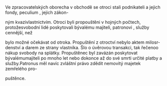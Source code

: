
Ve zpracovatelských oborecha v obchodě se otroci stali podnikateli a jejich fondy, peculium , jejich zákon-

ným kvazivlastnictvím. Otroci byli propouštěni v hojných počtech, protožesvobodní lidé poskytovali bývalému majiteli, patronovi , služby cennější, než

bylo možné očekávat od otroka. Propuštění z otroctví nebylo aktem milosr-denství a darem ze strany vlastníka. Šlo o úvěrovou transakci, tak řečenoo nákup svobody na splátky. Propuštěnec byl zavázán poskytovat bývalémumajiteli po mnoho let nebo dokonce až do své smrti určité platby a služby.Patronus měl navíc zvláštní právo zdědit nemovitý majetek zemřelého pro-

puštěnce.
